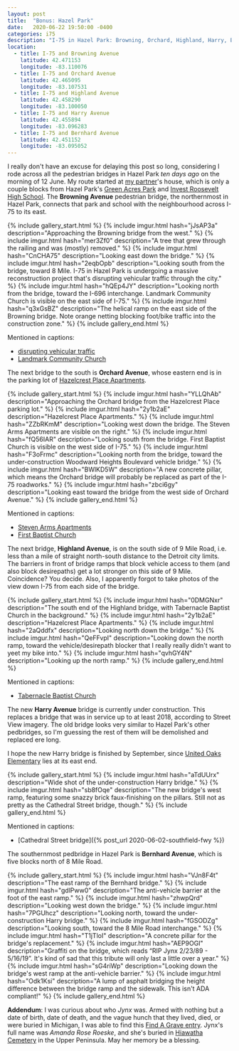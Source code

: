 ```yaml
---
layout: post
title:  "Bonus: Hazel Park"
date:   2020-06-22 19:50:00 -0400
categories: i75
description: "I-75 in Hazel Park: Browning, Orchard, Highland, Harry, Bernhard"
location:
  - title: I-75 and Browning Avenue
    latitude: 42.471153
    longitude: -83.110076
  - title: I-75 and Orchard Avenue
    latitude: 42.465095
    longitude: -83.107531
  - title: I-75 and Highland Avenue
    latitude: 42.458290
    longitude: -83.100050
  - title: I-75 and Harry Avenue
    latitude: 42.455894
    longitude: -83.096283
  - title: I-75 and Bernhard Avenue
    latitude: 42.451152
    longitude: -83.095052
---
```


I really don't have an excuse for delaying this post so long, considering I 
rode across all the pedestrian bridges in Hazel Park *ten days ago* on 
the morning of 12 June. My route started at [my partner]'s house, which is 
only a couple blocks from Hazel Park's [Green Acres Park] and 
[Invest Roosevelt High School]. The **Browning Avenue** pedestrian bridge, 
the northernmost in Hazel Park, connects that park and school with the 
neighbourhood across I-75 to its east.

[my partner]: https://twitter.com/fishsummitTV
[Green Acres Park]: http://oaklandcounty115.com/2018/10/24/explore-green-acres-park-in-hazel-park/
[Invest Roosevelt High School]: https://www.hazelparkschools.org/schools/programs/invest-roosevelt-alternative-high-school/

<!-- fold -->

{% include gallery_start.html %}
{% include imgur.html 
  hash="jJsAP3a" 
  description="Approaching the Browning bridge from the west." %}
{% include imgur.html 
  hash="mer3Zf0" 
  description="A tree that grew through the railing and was (mostly) removed." %}
{% include imgur.html
  hash="CnCHA75"
  description="Looking east down the bridge." %}
{% include imgur.html 
  hash="2eqbOpb"
  description="Looking south from the bridge, toward 8 Mile. I-75 in Hazel Park is undergoing a massive reconstruction project that's disrupting vehicular traffic through the city." %}
{% include imgur.html 
  hash="hQEp4JY" 
  description="Looking north from the bridge, toward the I-696 interchange. Landmark Community Church is visible on the east side of I-75." %}
{% include imgur.html 
  hash="q3xGsBZ" 
  description="The helical ramp on the east side of the Browning bridge. Note orange netting blocking foot/bike traffic into the construction zone." %}
{% include gallery_end.html %}

Mentioned in captions: 
* [disrupting vehicular traffic](https://www.clickondetroit.com/traffic/2020/03/04/i-75-bridge-demolitions-expected-to-cause-traffic-jams-travel-issues-in-hazel-park/)
* [Landmark Community Church](http://www.landmarkcommunity.org/)

The next bridge to the south is **Orchard Avenue**, whose eastern end is 
in the parking lot of [Hazelcrest Place Apartments]. 

[Hazelcrest Place Apartments]: https://www.apartmentguide.com/apartments/Michigan/Hazel-Park/Hazelcrest-Place-Apartments/100034455/

{% include gallery_start.html %}
{% include imgur.html 
  hash="YLLQhAb" 
  description="Approaching the Orchard bridge from the Hazelcrest Place parking lot." %}
{% include imgur.html 
  hash="2y1b2aE" 
  description="Hazelcrest Place Apartments." %}
{% include imgur.html 
  hash="ZZbRKmM" 
  description="Looking west down the bridge. The Steven Arms Apartments are visible on the right." %}
{% include imgur.html
  hash="fQ56IAR"
  description="Looking south from the bridge. First Baptist Church is visible on the west side of I-75." %}
{% include imgur.html 
  hash="F3oFrmc"
  description="Looking north from the bridge, toward the under-construction Woodward Heights Boulevard vehicle bridge." %}
  {% include imgur.html
  hash="BWlKD5W"
  description="A new concrete pillar, which means the Orchard bridge will probably be replaced as part of the I-75 roadworks." %}
{% include imgur.html 
  hash="zbci6gy" 
  description="Looking east toward the bridge from the west side of Orchard Avenue." %}
{% include gallery_end.html %}

Mentioned in captions:
* [Steven Arms Apartments](https://goo.gl/maps/jhFmQBLEtkB5p4uHA)
* [First Baptist Church](https://fbchazelpark.com/)

The next bridge, **Highland Avenue**, is on the south side of 9 Mile Road, 
i.e. less than a mile 
of straight north-south distance to the Detroit city limits. The barriers 
in front of bridge ramps that block vehicle access to them (and also block 
desirepaths) get a lot stronger on this side of 9 Mile. Coincidence? You 
decide. Also, I apparently forgot to take photos of the view down I-75 
from each side of the bridge.

{% include gallery_start.html %}
{% include imgur.html 
  hash="0DMGNxr" 
  description="The south end of the Highland bridge, with Tabernacle Baptist Church in the background." %}
{% include imgur.html 
  hash="2y1b2aE" 
  description="Hazelcrest Place Apartments." %}
{% include imgur.html 
  hash="2aQddfx" 
  description="Looking north down the bridge." %}
{% include imgur.html
  hash="QeFFvpI"
  description="Looking down the north ramp, toward the vehicle/desirepath blocker that I really really didn't want to yeet my bike into." %}
{% include imgur.html 
  hash="qvhGY4N"
  description="Looking up the north ramp." %}
{% include gallery_end.html %}

Mentioned in captions:
* [Tabernacle Baptist Church](http://www.tbchp.org/)

The new **Harry Avenue** bridge is currently under construction. This replaces 
a bridge that was in service up to at least 2018, according to Street View imagery. The old bridge looks very similar to Hazel Park's other pedbridges, 
so I'm guessing the rest of them will be demolished and replaced ere long.

I hope the new Harry bridge is finished by September, since 
[United Oaks Elementary] lies at its east end.

[United Oaks Elementary]: https://www.hazelparkschools.org/schools/elementary/united-oaks-elementary/

{% include gallery_start.html %}
{% include imgur.html 
  hash="aTdUUrx" 
  description="Wide shot of the under-construction Harry bridge." %}
{% include imgur.html 
  hash="sb8fOqe" 
  description="The new bridge's west ramp, featuring some snazzy brick faux-finishing on the pillars. Still not as pretty as the Cathedral Street bridge, though." %}
{% include gallery_end.html %}

Mentioned in captions:
* [Cathedral Street bridge]({% post_url 2020-06-02-southfield-fwy %})

The southernmost pedbridge in Hazel Park is **Bernhard Avenue**, which is 
five blocks north of 8 Mile Road.

{% include gallery_start.html %}
{% include imgur.html 
  hash="VJn8F4t" 
  description="The east ramp of the Bernhard bridge." %}
{% include imgur.html 
  hash="gdlPww0" 
  description="The anti-vehicle barrier at the foot of the east ramp." %}
{% include imgur.html 
  hash="zhwpQrd" 
  description="Looking west down the bridge." %}
{% include imgur.html
  hash="7PGUhcz"
  description="Looking north, toward the under-construction Harry bridge." %}
{% include imgur.html 
  hash="fGSODZg"
  description="Looking south, toward the 8 Mile Road interchange." %}
{% include imgur.html 
  hash="T1jTloI"
  description="A concrete pillar for the bridge's replacement." %}
{% include imgur.html 
  hash="AEP9OGI"
  description="Graffiti on the bridge, which reads &ldquo;RIP Jynx 2/23/89 - 5/16/19&rdquo;. It's kind of sad that this tribute will only last a little over a year." %}
{% include imgur.html 
  hash="sG4riWp"
  description="Looking down the bridge's west ramp at the anti-vehicle barrier." %}
{% include imgur.html 
  hash="Odk1Ksi"
  description="A lump of asphalt bridging the height difference between the bridge ramp and the sidewalk. This isn't ADA compliant!" %}
{% include gallery_end.html %}

**Addendum**: I was curious about who *Jynx* was. Armed with nothing but a 
date of birth, date of death, and the vague hunch that they lived, died, or 
were buried in Michigan, I was able to find this [Find A Grave entry]. 
Jynx's full name was *Amanda Rose Roeske*, and she's buried in [Hiawatha Cemetery]
in the Upper Peninsula. May her memory be a blessing.

[Find A Grave entry]: https://www.findagrave.com/memorial/203751536/amanda-rose-roeske
[Hiawatha Cemetery]: https://www.findagrave.com/cemetery/702/hiawatha-cemetery
